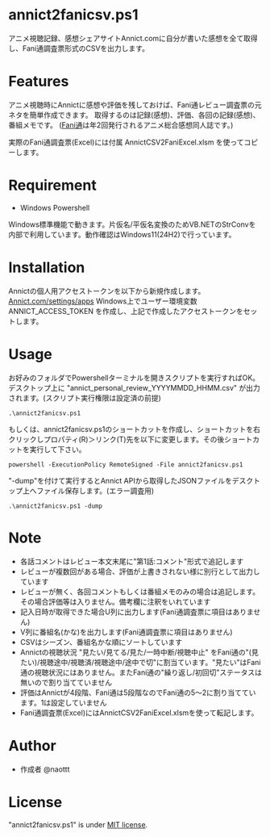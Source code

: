 # annict2fanicsv.ps1
アニメ視聴記録、感想シェアサイトAnnict.comに自分が書いた感想を全て取得し、Fani通調査票形式のCSVを出力します。

# Features
アニメ視聴時にAnnictに感想や評価を残しておけば、Fani通レビュー調査票の元ネタを簡単作成できます。
取得するのは記録(感想)、評価、各回の記録(感想)、番組メモです。
([Fani通](https://x.com/fanitu)は年2回発行されるアニメ総合感想同人誌です。)

実際のFani通調査票(Excel)には付属 AnnictCSV2FaniExcel.xlsm を使ってコピーします。

# Requirement
* Windows Powershell

Windows標準機能で動きます。片仮名/平仮名変換のためVB.NETのStrConvを内部で利用しています。動作確認はWindows11(24H2)で行っています。

# Installation
Annictの個人用アクセストークンを以下から新規作成します。
[Annict.com/settings/apps](https://annict.com/settings/apps)
Windows上でユーザー環境変数 ANNICT_ACCESS_TOKEN を作成し、上記で作成したアクセストークンをセットします。

# Usage
お好みのフォルダでPowershellターミナルを開きスクリプトを実行すればOK。デスクトップ上に "annict_personal_review_YYYYMMDD_HHMM.csv" が出力されます。(スクリプト実行権限は設定済の前提)
```
.\annict2fanicsv.ps1
```
もしくは、annict2fanicsv.ps1のショートカットを作成し、ショートカットを右クリックしプロパティ(R)＞リンク(T)先を以下に変更します。その後ショートカットを実行して下さい。
```
powershell -ExecutionPolicy RemoteSigned -File annict2fanicsv.ps1
```
"-dump"を付けて実行するとAnnict APIから取得したJSONファイルをデスクトップ上へファイル保存します。(エラー調査用)
```
.\annict2fanicsv.ps1 -dump
```

# Note
* 各話コメントはレビュー本文末尾に"第1話:コメント"形式で追記します
* レビューが複数回がある場合、評価が上書きされない様に別行として出力しています
* レビューが無く、各回コメントもしくは番組メモのみの場合は追記します。その場合評価等は入りません。備考欄に注釈をいれています
* 記入日時が取得できた場合U列に出力します(Fani通調査票に項目はありません)
* V列に番組名(かな)を出力します(Fani通調査票に項目はありません)
* CSVはシーズン、番組名かな順にソートしています
* Annictの視聴状況 "見たい/見てる/見た/一時中断/視聴中止" をFani通の"(見たい)/視聴途中/視聴済/視聴途中/途中で切"に割当ています。"見たい"はFani通の視聴状況にはありません。またFani通の"繰り返し/初回切"ステータスは無いので割り当てていません
* 評価はAnnictが4段階、Fani通は5段階なのでFani通の5～2に割り当てています。1は設定していません
* Fani通調査票(Excel)にはAnnictCSV2FaniExcel.xlsmを使って転記します。

# Author
* 作成者 @naottt

# License
"annict2fanicsv.ps1" is under [MIT license](https://en.wikipedia.org/wiki/MIT_License).
